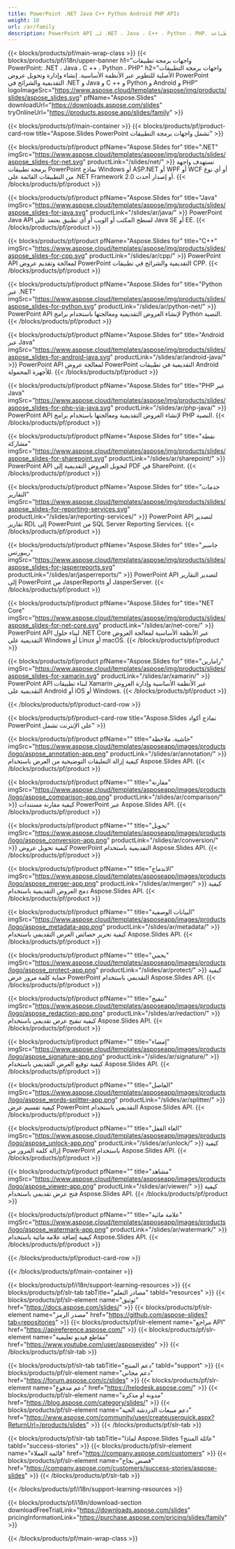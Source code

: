```yaml
---
title: PowerPoint .NET Java C++ Python Android PHP APIs
weight: 10
url: /ar/family
description: PowerPoint API لـ .NET ، Java ، C++ ، Python ، PHP. إنشاء كتابة وتحرير تجسيد طباعة PowerPoint PPT ، PPTX ، ODP. تصدير الشرائح في SSRS و JasperReports
---
```


{{< blocks/products/pf/main-wrap-class >}}
{{< blocks/products/pf/i18n/upper-banner h1="واجهات برمجة تطبيقات PowerPoint: .NET ، Java ، C ++ ، Python ، PHP" h2="واجهات برمجة التطبيقات الأصلية للتطوير عبر الأنظمة الأساسية. إنشاء وإدارة وتحويل عروض PowerPoint التقديمية والشرائح في .NET و Java و C ++ و Python و Android و PHP" logoImageSrc="https://www.aspose.cloud/templates/aspose/img/products/slides/aspose_slides.svg" pfName="Aspose.Slides" downloadUrl="https://downloads.aspose.com/slides" tryOnlineUrl="https://products.aspose.app/slides/family" >}}

{{< blocks/products/pf/main-container >}}
{{< blocks/products/pf/product-card-row title="Aspose.Slides PowerPoint تشمل واجهات برمجة التطبيقات" >}}

{{< blocks/products/pf/product pfName="Aspose.Slides for" title=".NET" imgSrc="https://www.aspose.cloud/templates/aspose/img/products/slides/aspose_slides-for-net.svg" productLink="/slides/net/" >}}
تستهدف واجهة برمجة تطبيقات PowerPoint نماذج Windows أو ASP.NET أو WPF أو WCF أو أي نوع من التطبيقات القائمة على .NET Framework 2.0 أو إصدار أحدث.
{{< /blocks/products/pf/product >}}

{{< blocks/products/pf/product pfName="Aspose.Slides for" title="Java" imgSrc="https://www.aspose.cloud/templates/aspose/img/products/slides/aspose_slides-for-java.svg" productLink="/slides/ar/java/" >}}
PowerPoint Java API لسطح المكتب أو الويب أو أي تطبيق يعتمد على Java SE أو EE.
{{< /blocks/products/pf/product >}}

{{< blocks/products/pf/product pfName="Aspose.Slides for" title="C++" imgSrc="https://www.aspose.cloud/templates/aspose/img/products/slides/aspose_slides-for-cpp.svg" productLink="/slides/ar/cpp/" >}}
PowerPoint API لمعالجة وتقديم عروض PowerPoint التقديمية والشرائح في تطبيقات CPP.
{{< /blocks/products/pf/product >}}

{{< blocks/products/pf/product pfName="Aspose.Slides for" title="Python عبر .NET" imgSrc="https://www.aspose.cloud/templates/aspose/img/products/slides/aspose_slides-for-python.svg" productLink="/slides/ar/python-net/" >}}
PowerPoint API لإنشاء العروض التقديمية ومعالجتها باستخدام برامج Python النصية.
{{< /blocks/products/pf/product >}}

{{< blocks/products/pf/product pfName="Aspose.Slides for" title="Android عبر Java" imgSrc="https://www.aspose.cloud/templates/aspose/img/products/slides/aspose_slides-for-android-java.svg" productLink="/slides/ar/android-java/" >}}
PowerPoint API لمعالجة عروض PowerPoint التقديمية في تطبيقات Android للأجهزة المحمولة.
{{< /blocks/products/pf/product >}}

{{< blocks/products/pf/product pfName="Aspose.Slides for" title="PHP عبر Java" imgSrc="https://www.aspose.cloud/templates/aspose/img/products/slides/aspose_slides-for-php-via-java.svg" productLink="/slides/ar/php-java/" >}}
PowerPoint API لإنشاء العروض التقديمية ومعالجتها باستخدام برامج PHP النصية.
{{< /blocks/products/pf/product >}} 

{{< blocks/products/pf/product pfName="Aspose.Slides for" title="نقطة مشاركة" imgSrc="https://www.aspose.cloud/templates/aspose/img/products/slides/aspose_slides-for-sharepoint.svg" productLink="/slides/ar/sharepoint/" >}}
PowerPoint API لتحويل العروض التقديمية إلى PDF في SharePoint.
{{< /blocks/products/pf/product >}}

{{< blocks/products/pf/product pfName="Aspose.Slides for" title="خدمات التقارير" imgSrc="https://www.aspose.cloud/templates/aspose/img/products/slides/aspose_slides-for-reporting-services.svg" productLink="/slides/ar/reporting-services/" >}}
PowerPoint API لتصدير تقارير RDL إلى PowerPoint من SQL Server Reporting Services.
{{< /blocks/products/pf/product >}}

{{< blocks/products/pf/product pfName="Aspose.Slides for" title="جاسبر ريبورتس" imgSrc="https://www.aspose.cloud/templates/aspose/img/products/slides/aspose_slides-for-jasperreports.svg" productLink="/slides/ar/jasperreports/" >}}
PowerPoint API لتصدير التقارير إلى PowerPoint من JasperReports أو JasperServer.
{{< /blocks/products/pf/product >}}

{{< blocks/products/pf/product pfName="Aspose.Slides for" title="NET Core" imgSrc="https://www.aspose.cloud/templates/aspose/img/products/slides/aspose_slides-for-net-core.svg" productLink="/slides/ar/net-core/" >}}
PowerPoint API لبناء حلول .NET Core عبر الأنظمة الأساسية لمعالجة العروض التقديمية على Windows أو Linux أو macOS.
{{< /blocks/products/pf/product >}}

{{< blocks/products/pf/product pfName="Aspose.Slides for" title="زامارين" imgSrc="https://www.aspose.cloud/templates/aspose/img/products/slides/aspose_slides-for-xamarin.svg" productLink="/slides/ar/xamarin/" >}}
PowerPoint API لبناء تطبيقات Xamarin عبر الأنظمة الأساسية وإدارة العروض التقديمية على Android أو iOS أو Windows.
{{< /blocks/products/pf/product >}}

{{< /blocks/products/pf/product-card-row >}}


{{< blocks/products/pf/product-card-row title="Aspose.Slides نماذج أكواد PowerPoint على الإنترنت تشمل" >}}

{{< blocks/products/pf/product pfName="" title="حاشية. ملاحظة" imgSrc="https://www.aspose.cloud/templates/asposeapp/images/products/logo/aspose_annotation-app.png" productLink="/slides/ar/annotation/" >}}
كيفية إزالة التعليقات التوضيحية من العرض باستخدام Aspose.Slides API.
{{< /blocks/products/pf/product >}}

{{< blocks/products/pf/product pfName="" title="مقارنة" imgSrc="https://www.aspose.cloud/templates/asposeapp/images/products/logo/aspose_comparison-app.png" productLink="/slides/ar/comparison/" >}}
كيفية مقارنة مستندات PowerPoint عبر Aspose.Slides API.
{{< /blocks/products/pf/product >}}

{{< blocks/products/pf/product pfName="" title="تحويل" imgSrc="https://www.aspose.cloud/templates/asposeapp/images/products/logo/aspose_conversion-app.png" productLink="/slides/ar/conversion/" >}}
كيفية تحويل عروض PowerPoint التقديمية باستخدام Aspose.Slides API.
{{< /blocks/products/pf/product >}}

{{< blocks/products/pf/product pfName="" title="الاندماج" imgSrc="https://www.aspose.cloud/templates/asposeapp/images/products/logo/aspose_merger-app.png" productLink="/slides/ar/merger/" >}}
كيفية دمج العروض التقديمية باستخدام Aspose.Slides API.
{{< /blocks/products/pf/product >}}

{{< blocks/products/pf/product pfName="" title="البيانات الوصفية" imgSrc="https://www.aspose.cloud/templates/asposeapp/images/products/logo/aspose_metadata-app.png" productLink="/slides/ar/metadata/" >}}
كيفية تحرير خصائص العرض التقديمي باستخدام Aspose.Slides API.
{{< /blocks/products/pf/product >}}

{{< blocks/products/pf/product pfName="" title="يحمي" imgSrc="https://www.aspose.cloud/templates/asposeapp/images/products/logo/aspose_protect-app.png" productLink="/slides/ar/protect/" >}}
كيفية حماية كلمة مرور عرض PowerPoint التقديمي باستخدام Aspose.Slides API.
{{< /blocks/products/pf/product >}}

{{< blocks/products/pf/product pfName="" title="تنقيح" imgSrc="https://www.aspose.cloud/templates/asposeapp/images/products/logo/aspose_redaction-app.png" productLink="/slides/ar/redaction/" >}}
كيفية تنقيح عرض تقديمي باستخدام Aspose.Slides API.
{{< /blocks/products/pf/product >}}

{{< blocks/products/pf/product pfName="" title="إمضاء" imgSrc="https://www.aspose.cloud/templates/asposeapp/images/products/logo/aspose_signature-app.png" productLink="/slides/ar/signature/" >}}
كيفية توقيع العرض التقديمي باستخدام Aspose.Slides API.
{{< /blocks/products/pf/product >}}

{{< blocks/products/pf/product pfName="" title="الفاصل" imgSrc="https://www.aspose.cloud/templates/asposeapp/images/products/logo/aspose_words-splitter-app.png" productLink="/slides/ar/splitter/" >}}
كيفية تقسيم عرض PowerPoint التقديمي باستخدام Aspose.Slides API.
{{< /blocks/products/pf/product >}}

{{< blocks/products/pf/product pfName="" title="الغاء القفل" imgSrc="https://www.aspose.cloud/templates/asposeapp/images/products/logo/aspose_unlock-app.png" productLink="/slides/ar/unlock/" >}}
كيفية إزالة كلمة المرور من PowerPoint باستخدام Aspose.Slides API.
{{< /blocks/products/pf/product >}}

{{< blocks/products/pf/product pfName="" title="مشاهد" imgSrc="https://www.aspose.cloud/templates/asposeapp/images/products/logo/aspose_viewer-app.png" productLink="/slides/ar/viewer/" >}}
كيفية فتح عرض تقديمي باستخدام Aspose.Slides API.
{{< /blocks/products/pf/product >}}

{{< blocks/products/pf/product pfName="" title="علامة مائية" imgSrc="https://www.aspose.cloud/templates/asposeapp/images/products/logo/aspose_watermark-app.png" productLink="/slides/ar/watermark/" >}}
كيفية إضافة علامة مائية باستخدام Aspose.Slides API.
{{< /blocks/products/pf/product >}}

{{< /blocks/products/pf/product-card-row >}}

{{< /blocks/products/pf/main-container >}}

{{< blocks/products/pf/i18n/support-learning-resources >}}
{{< blocks/products/pf/slr-tab tabTitle="مصادر التعلم" tabId="resources" >}}
{{< blocks/products/pf/slr-element name="توثيق" href="https://docs.aspose.com/slides/" >}}
{{< blocks/products/pf/slr-element name="مصدر الرمز" href="https://github.com/aspose-slides?tab=repositories" >}}
{{< blocks/products/pf/slr-element name="مراجع API" href="https://apireference.aspose.com/" >}}
{{< blocks/products/pf/slr-element name="مقاطع فيديو تعليمية" href="https://www.youtube.com/user/asposevideo" >}}
{{< /blocks/products/pf/slr-tab >}}

{{< blocks/products/pf/slr-tab tabTitle="دعم المنتج" tabId="support" >}}
{{< blocks/products/pf/slr-element name="دعم مجاني" href="https://forum.aspose.com/c/slides" >}}
{{< blocks/products/pf/slr-element name="دعم مدفوع" href="https://helpdesk.aspose.com/" >}}
{{< blocks/products/pf/slr-element name="مدونة او مذكرة" href="https://blog.aspose.com/category/slides/" >}}
{{< blocks/products/pf/slr-element name="دعم مبيعات الدردشة الحية" href="https://www.aspose.com/community/user/createuserquick.aspx?ReturnUrl=/products/slides" >}}
{{< /blocks/products/pf/slr-tab >}}

{{< blocks/products/pf/slr-tab tabTitle="لماذا Aspose.Slides عائلة المنتج؟" tabId="success-stories" >}}
{{< blocks/products/pf/slr-element name="قائمة العملاء" href="https://company.aspose.com/customers" >}}
{{< blocks/products/pf/slr-element name="قصص نجاح" href="https://company.aspose.com/customers/success-stories/aspose-slides" >}}
{{< /blocks/products/pf/slr-tab >}}

{{< /blocks/products/pf/i18n/support-learning-resources >}}

{{< blocks/products/pf/i18n/download-section downloadFreeTrialLink="https://downloads.aspose.com/slides" pricingInformationLink="https://purchase.aspose.com/pricing/slides/family" >}}

{{< /blocks/products/pf/main-wrap-class >}}